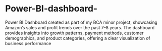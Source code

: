 # Power-BI-dashboard-
Power BI Dashboard created as part of my BCA minor project, showcasing Amazon’s sales and profit trends over the past 7–8 years. The dashboard provides insights into growth patterns, payment methods, customer demographics, and product categories, offering a clear visualization of business performance
